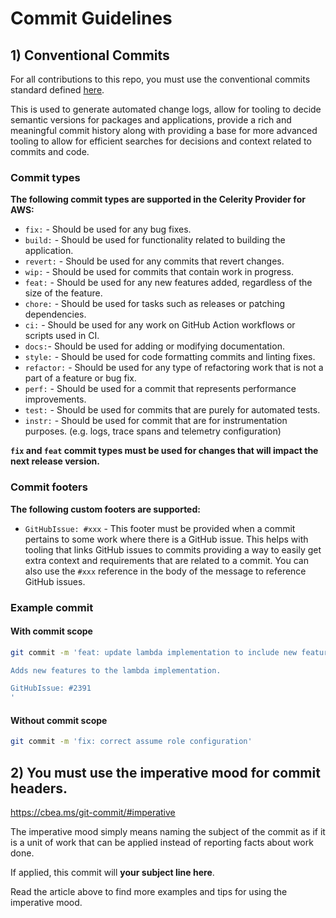 # Commit Guidelines

## 1) Conventional Commits

For all contributions to this repo, you must use the conventional commits standard defined [here](https://www.conventionalcommits.org/en/v1.0.0/).

This is used to generate automated change logs, allow for tooling to decide semantic versions for packages and applications,
provide a rich and meaningful commit history along with providing
a base for more advanced tooling to allow for efficient searches for decisions and context related to commits and code.

### Commit types

**The following commit types are supported in the Celerity Provider for AWS:**

- `fix:` - Should be used for any bug fixes.
- `build:` - Should be used for functionality related to building the application.
- `revert:` - Should be used for any commits that revert changes.
- `wip:` - Should be used for commits that contain work in progress.
- `feat:` - Should be used for any new features added, regardless of the size of the feature.
- `chore:` - Should be used for tasks such as releases or patching dependencies.
- `ci:` - Should be used for any work on GitHub Action workflows or scripts used in CI.
- `docs:`- Should be used for adding or modifying documentation.
- `style:` - Should be used for code formatting commits and linting fixes.
- `refactor:` - Should be used for any type of refactoring work that is not a part of a feature or bug fix.
- `perf:` - Should be used for a commit that represents performance improvements.
- `test:` - Should be used for commits that are purely for automated tests.
- `instr:` - Should be used for commit that are for instrumentation purposes. (e.g. logs, trace spans and telemetry configuration)

**`fix` and `feat` commit types must be used for changes that will impact the next release version.**

### Commit footers

**The following custom footers are supported:**

- `GitHubIssue: #xxx` - This footer must be provided when a commit pertains to some work where there is a GitHub issue. 
  This helps with tooling that links GitHub issues to commits providing a way to easily get extra context and requirements
  that are related to a commit. You can also use the `#xxx` reference in the body of the message to reference GitHub issues.

### Example commit

#### With commit scope

```bash
git commit -m 'feat: update lambda implementation to include new features

Adds new features to the lambda implementation.

GitHubIssue: #2391
'
```

#### Without commit scope

```bash
git commit -m 'fix: correct assume role configuration'
```

## 2) You must use the imperative mood for commit headers.

https://cbea.ms/git-commit/#imperative

The imperative mood simply means naming the subject of the commit as if it is a unit of work that can be applied instead of reporting facts about work done.

If applied, this commit will **your subject line here**.

Read the article above to find more examples and tips for using the imperative mood.
